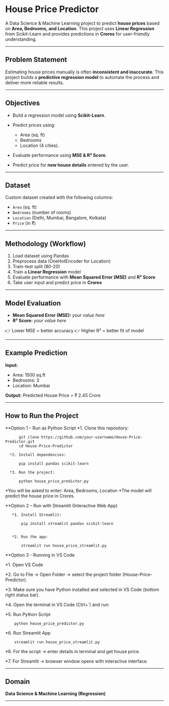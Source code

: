 # House Price Predictor

A Data Science & Machine Learning project to predict **house prices** based on **Area, Bedrooms, and Location**.
This project uses **Linear Regression** from Scikit-Learn and provides predictions in **Crores** for user-friendly understanding.

---

## Problem Statement

Estimating house prices manually is often **inconsistent and inaccurate**.
This project builds a **predictive regression model** to automate the process and deliver more reliable results.

---

## Objectives

* Build a regression model using **Scikit-Learn**.
* Predict prices using:

  * Area (sq. ft)
  * Bedrooms
  * Location (4 cities).
* Evaluate performance using **MSE & R² Score**.
* Predict price for **new house details** entered by the user.

---

## Dataset

Custom dataset created with the following columns:

* `Area` (sq. ft)
* `Bedrooms` (number of rooms)
* `Location` (Delhi, Mumbai, Bangalore, Kolkata)
* `Price` (in ₹)

---

## Methodology (Workflow)

1. Load dataset using Pandas
2. Preprocess data (OneHotEncoder for Location)
3. Train-test split (80-20)
4. Train a **Linear Regression** model
5. Evaluate performance with **Mean Squared Error (MSE)** and **R² Score**
6. Take user input and predict price in **Crores**

---

## Model Evaluation

* **Mean Squared Error (MSE):** *your value here*
* **R² Score:** *your value here*

👉 Lower MSE = better accuracy
👉 Higher R² = better fit of model

---

## Example Prediction

**Input:**

* Area: 1500 sq.ft
* Bedrooms: 3
* Location: Mumbai

**Output:**
Predicted House Price = ₹ 2.45 Crore

---

## How to Run the Project

**Option 1 – Run as Python Script
      *1. Clone this repository:
    
          git clone https://github.com/your-username/House-Price-Predictor.git
          cd House-Price-Predictor

      *2. Install dependencies:

          pip install pandas scikit-learn

      *3. Run the project:
      
          python house_price_predictor.py

*You will be asked to enter: Area, Bedrooms, Location
*The model will predict the house price in Crores.


 **Option 2 – Run with Streamlit (Interactive Web App)

       *1. Install Streamlit:

           pip install streamlit pandas scikit-learn


       *2. Run the app:

           streamlit run house_price_streamlit.py

 **Option 3 - Running in VS Code

 *1. Open VS Code

 *2. Go to File → Open Folder → select the project folder (House-Price-Predictor).

 *3. Make sure you have Python installed and selected in VS Code (bottom right status bar).

 *4. Open the terminal in VS Code (Ctrl+`) and run:

   *5. Run Python Script
   
        python house_price_predictor.py

   *6. Run Streamlit App

        streamlit run house_price_streamlit.py


*6. For the script → enter details in terminal and get house price.

*7. For Streamlit → browser window opens with interactive interface.         

---

## Domain

**Data Science & Machine Learning (Regression)**

---

     
